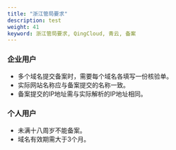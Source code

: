 ```yaml
---
title: "浙江管局要求"
description: test
weight: 41
keyword: 浙江管局要求, QingCloud, 青云, 备案
---
```




### 企业用户

- 多个域名提交备案时，需要每个域名各填写一份核验单。
- 实际网站名称应与备案提交的名称一致。
- 备案提交的IP地址需与实际解析的IP地址相同。

### 个人用户

- 未满十八周岁不能备案。
- 域名有效期需大于3个月。